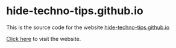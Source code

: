 # hide-techno-tips.github.io
This is the source code for the website [hide-techno-tips.github.io](https://hide-techno-tips.github.io)

[Click here](https://hide-techno-tips.github.io) to visit the website.
